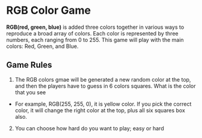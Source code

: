 # RGB Color Game

**RGB(red, green, blue)** is added three colors together in various ways to reproduce a broad array of colors. Each color is represented by three numbers, each ranging from 0 to 255. This game  will play with the main colors: Red, Green, and Blue. 


## Game Rules
1. The RGB colors gmae will be generated a new random color at the top, and then the players have to guess in 6 colors squares. What is the color that you see

- For example, RGB(255, 255, 0), it is yellow color. If you pick the correct color, it will change the right color at the top, plus all six squares box also. 

2. You can choose how hard do you want to play; easy or hard